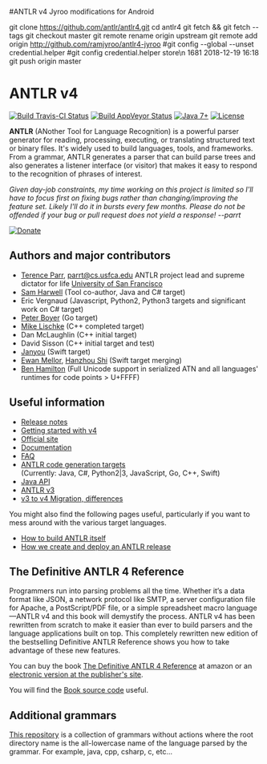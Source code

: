 #ANTLR v4 Jyroo modifications for Android

git clone https://github.com/antlr/antlr4.git
cd antlr4
git fetch && git fetch --tags
git checkout master
git remote rename origin upstream
git remote add origin http://github.com/ramjyroo/antlr4-jyroo
#git config --global --unset credential.helper
#git config credential.helper store\n
1681 2018-12-19 16:18 git push origin master

# ANTLR v4

[![Build Travis-CI Status](https://travis-ci.org/antlr/antlr4.svg?branch=master)](https://travis-ci.org/antlr/antlr4) [![Build AppVeyor  Status](https://ci.appveyor.com/api/projects/status/5acpbx1pg7bhgh8v/branch/master?svg=true)](https://ci.appveyor.com/project/parrt/antlr4) [![Java 7+](https://img.shields.io/badge/java-7+-4c7e9f.svg)](http://java.oracle.com) [![License](https://img.shields.io/badge/license-BSD-blue.svg)](https://raw.githubusercontent.com/antlr/antlr4/master/LICENSE.txt)

**ANTLR** (ANother Tool for Language Recognition) is a powerful parser generator for reading, processing, executing, or translating structured text or binary files. It's widely used to build languages, tools, and frameworks. From a grammar, ANTLR generates a parser that can build parse trees and also generates a listener interface (or visitor) that makes it easy to respond to the recognition of phrases of interest.

_Given day-job constraints, my time working on this project is limited so I'll have to focus first on fixing bugs rather than changing/improving the feature set. Likely I'll do it in bursts every few months. Please do not be offended if your bug or pull request does not yield a response! --parrt_

[![Donate](https://www.paypal.com/en_US/i/btn/x-click-butcc-donate.gif)](https://www.paypal.com/cgi-bin/webscr?cmd=_s-xclick&hosted_button_id=BF92STRXT8F8Q)

## Authors and major contributors

-   [Terence Parr](http://www.cs.usfca.edu/~parrt/), parrt@cs.usfca.edu
    ANTLR project lead and supreme dictator for life
    [University of San Francisco](http://www.usfca.edu/)
-   [Sam Harwell](http://tunnelvisionlabs.com/) (Tool co-author, Java and C# target)
-   Eric Vergnaud (Javascript, Python2, Python3 targets and significant work on C# target)
-   [Peter Boyer](https://github.com/pboyer) (Go target)
-   [Mike Lischke](http://www.soft-gems.net/) (C++ completed target)
-   Dan McLaughlin (C++ initial target)
-   David Sisson (C++ initial target and test)
-   [Janyou](https://github.com/janyou) (Swift target)
-   [Ewan Mellor](https://github.com/ewanmellor), [Hanzhou Shi](https://github.com/hanjoes) (Swift target merging)
-   [Ben Hamilton](https://github.com/bhamiltoncx) (Full Unicode support in serialized ATN and all languages' runtimes for code points > U+FFFF)

## Useful information

-   [Release notes](https://github.com/antlr/antlr4/releases)
-   [Getting started with v4](https://github.com/antlr/antlr4/blob/master/doc/getting-started.md)
-   [Official site](http://www.antlr.org/)
-   [Documentation](https://github.com/antlr/antlr4/blob/master/doc/index.md)
-   [FAQ](https://github.com/antlr/antlr4/blob/master/doc/faq/index.md)
-   [ANTLR code generation targets](https://github.com/antlr/antlr4/blob/master/doc/targets.md)<br>(Currently: Java, C#, Python2|3, JavaScript, Go, C++, Swift)
-   [Java API](http://www.antlr.org/api/Java/index.html)
-   [ANTLR v3](http://www.antlr3.org/)
-   [v3 to v4 Migration, differences](https://github.com/antlr/antlr4/blob/master/doc/faq/general.md)

You might also find the following pages useful, particularly if you want to mess around with the various target languages.

-   [How to build ANTLR itself](https://github.com/antlr/antlr4/blob/master/doc/building-antlr.md)
-   [How we create and deploy an ANTLR release](https://github.com/antlr/antlr4/blob/master/doc/releasing-antlr.md)

## The Definitive ANTLR 4 Reference

Programmers run into parsing problems all the time. Whether it’s a data format like JSON, a network protocol like SMTP, a server configuration file for Apache, a PostScript/PDF file, or a simple spreadsheet macro language—ANTLR v4 and this book will demystify the process. ANTLR v4 has been rewritten from scratch to make it easier than ever to build parsers and the language applications built on top. This completely rewritten new edition of the bestselling Definitive ANTLR Reference shows you how to take advantage of these new features.

You can buy the book [The Definitive ANTLR 4 Reference](http://amzn.com/1934356999) at amazon or an [electronic version at the publisher's site](https://pragprog.com/book/tpantlr2/the-definitive-antlr-4-reference).

You will find the [Book source code](http://pragprog.com/titles/tpantlr2/source_code) useful.

## Additional grammars

[This repository](https://github.com/antlr/grammars-v4) is a collection of grammars without actions where the
root directory name is the all-lowercase name of the language parsed
by the grammar. For example, java, cpp, csharp, c, etc...
